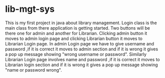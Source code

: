 # lib-mgt-sys
This is my first project in java about library management.
Login class is the main class from there application is getting started.
Two buttons will be there one for admin and another for Librarian.
Clicking admin button it moves to admin login page and clicking Librarian button it moves to Librarian Login page.
In admin Login page we have to give username and password ,if it is correct it moves to admin section and if it is wrong it gives a pop up message showing "wrong username or password".
Similarly Librarian Login page involves name and password ,if it is correct it moves to Librarian login section and if it is wrong it gives a pop up message showing "name or password wrong".